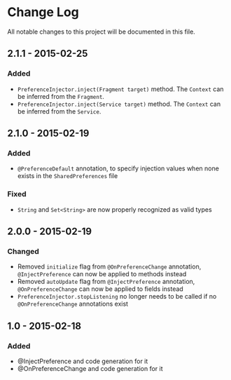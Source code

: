 # Change Log
All notable changes to this project will be documented in this file.

## 2.1.1 - 2015-02-25
### Added
- `PreferenceInjector.inject(Fragment target)` method. The `Context` can be inferred from the `Fragment`.
- `PreferenceInjector.inject(Service target)` method. The `Context` can be inferred from the `Service`.

## 2.1.0 - 2015-02-19
### Added
- `@PreferenceDefault` annotation, to specify injection values when none exists in the `SharedPreferences` file
### Fixed
- `String` and `Set<String>` are now properly recognized as valid types

## 2.0.0 - 2015-02-19
### Changed
- Removed `initialize` flag from `@OnPreferenceChange` annotation, `@InjectPreference` can now be applied to methods instead
- Removed `autoUpdate` flag from `@InjectPreference` annotation, `@OnPreferenceChange` can now be applied to fields instead
- `PreferenceInjector.stopListening` no longer needs to be called if no `@OnPreferenceChange` annotations exist

## 1.0 - 2015-02-18
### Added
- @InjectPreference and code generation for it
- @OnPreferenceChange and code generation for it